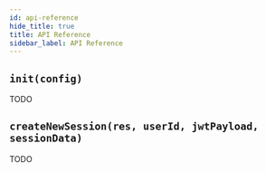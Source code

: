 ```yaml
---
id: api-reference
hide_title: true
title: API Reference
sidebar_label: API Reference
---
```


## ```init(config)```
TODO

## ```createNewSession(res, userId, jwtPayload, sessionData)```
TODO